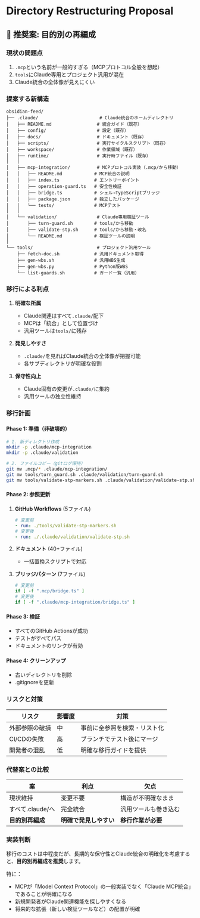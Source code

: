 # Directory Restructuring Proposal

## 🎯 推奨案: 目的別の再編成

### 現状の問題点
1. `.mcp`という名前が一般的すぎる（MCPプロトコル全般を想起）
2. `tools`にClaude専用とプロジェクト汎用が混在
3. Claude統合の全体像が見えにくい

### 提案する新構造

```
obsidian-feed/
├── .claude/                       # Claude統合のホームディレクトリ
│   ├── README.md                 # 統合ガイド（既存）
│   ├── config/                   # 設定（既存）
│   ├── docs/                     # ドキュメント（既存）
│   ├── scripts/                  # 実行サイクルスクリプト（既存）
│   ├── workspace/                # 作業領域（既存）
│   ├── runtime/                  # 実行時ファイル（既存）
│   │
│   ├── mcp-integration/          # MCPプロトコル実装（.mcp/から移動）
│   │   ├── README.md            # MCP統合の説明
│   │   ├── index.ts             # エントリーポイント
│   │   ├── operation-guard.ts   # 安全性検証
│   │   ├── bridge.ts            # シェル→TypeScriptブリッジ
│   │   ├── package.json         # 独立したパッケージ
│   │   └── tests/               # MCPテスト
│   │
│   └── validation/               # Claude専用検証ツール
│       ├── turn-guard.sh        # tools/から移動
│       ├── validate-stp.sh      # tools/から移動・改名
│       └── README.md            # 検証ツールの説明
│
└── tools/                        # プロジェクト汎用ツール
    ├── fetch-doc.sh             # 汎用ドキュメント取得
    ├── gen-wbs.sh               # 汎用WBS生成
    ├── gen-wbs.py               # Python版WBS
    └── list-guards.sh           # ガード一覧（汎用）
```

### 移行による利点

1. **明確な所属**
   - Claude関連はすべて`.claude/`配下
   - MCPは「統合」として位置づけ
   - 汎用ツールは`tools/`に残存

2. **発見しやすさ**
   - `.claude/`を見ればClaude統合の全体像が把握可能
   - 各サブディレクトリが明確な役割

3. **保守性向上**
   - Claude固有の変更が`.claude/`に集約
   - 汎用ツールの独立性維持

### 移行計画

#### Phase 1: 準備（非破壊的）
```bash
# 1. 新ディレクトリ作成
mkdir -p .claude/mcp-integration
mkdir -p .claude/validation

# 2. ファイルコピー（gitログ保持）
git mv .mcp/* .claude/mcp-integration/
git mv tools/turn_guard.sh .claude/validation/turn-guard.sh
git mv tools/validate-stp-markers.sh .claude/validation/validate-stp.sh
```

#### Phase 2: 参照更新
1. **GitHub Workflows** (5ファイル)
   ```yaml
   # 変更前
   - run: ./tools/validate-stp-markers.sh
   # 変更後
   - run: ./.claude/validation/validate-stp.sh
   ```

2. **ドキュメント** (40+ファイル)
   - 一括置換スクリプトで対応

3. **ブリッジパターン** (7ファイル)
   ```bash
   # 変更前
   if [ -f ".mcp/bridge.ts" ]
   # 変更後
   if [ -f ".claude/mcp-integration/bridge.ts" ]
   ```

#### Phase 3: 検証
- すべてのGitHub Actionsが成功
- テストがすべてパス
- ドキュメントのリンクが有効

#### Phase 4: クリーンアップ
- 古いディレクトリを削除
- .gitignoreを更新

### リスクと対策

| リスク | 影響度 | 対策 |
|--------|--------|------|
| 外部参照の破損 | 中 | 事前に全参照を検索・リスト化 |
| CI/CDの失敗 | 高 | ブランチでテスト後にマージ |
| 開発者の混乱 | 低 | 明確な移行ガイドを提供 |

### 代替案との比較

| 案 | 利点 | 欠点 |
|----|------|------|
| 現状維持 | 変更不要 | 構造が不明確なまま |
| すべて.claude/へ | 完全統合 | 汎用ツールも巻き込む |
| **目的別再編成** | **明確で発見しやすい** | **移行作業が必要** |

### 実装判断

移行のコストは中程度だが、長期的な保守性とClaude統合の明確化を考慮すると、**目的別再編成を推奨**します。

特に：
- MCPが「Model Context Protocol」の一般実装でなく「Claude MCP統合」であることが明確になる
- 新規開発者がClaude関連機能を探しやすくなる
- 将来的な拡張（新しい検証ツールなど）の配置が明確